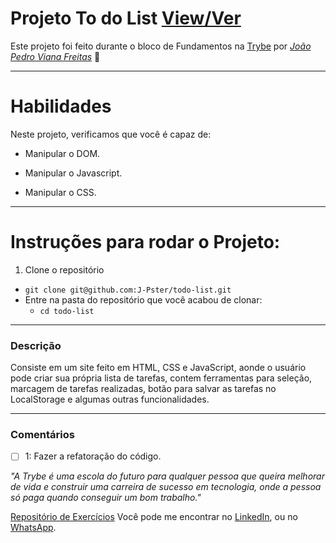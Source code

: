# Projeto To do List [View/Ver](https://j-pster.github.io/todo-list/)
Este projeto foi feito durante o bloco de Fundamentos na [Trybe](https://www.betrybe.com/) por _[João Pedro Viana Freitas](https://www.linkedin.com/in/joaopster/)_ :rocket:

---

# Habilidades
Neste projeto, verificamos que você é capaz de:

  * Manipular o DOM.

  * Manipular o Javascript.

  * Manipular o CSS.

---

# Instruções para rodar o Projeto:

1. Clone o repositório
  * `git clone git@github.com:J-Pster/todo-list.git`
  * Entre na pasta do repositório que você acabou de clonar:
    * `cd todo-list`

---

### Descrição

Consiste em um site feito em HTML, CSS e JavaScript, aonde o usuário pode criar sua própria lista de tarefas, contem ferramentas para seleção, marcagem de tarefas realizadas, botão para salvar as tarefas no LocalStorage e algumas outras funcionalidades.

---

### Comentários
- [ ] 1: Fazer a refatoração do código.

_"A Trybe é uma escola do futuro para qualquer pessoa que queira melhorar de vida e construir uma carreira de sucesso em tecnologia, onde a pessoa só paga quando conseguir um bom trabalho."_

[Repositório de Exercícios](https://github.com/J-Pster/meu-super-repo)
Você pode me encontrar no [LinkedIn][1], ou no [WhatsApp][2].

<!-- Resources -->
<!-- links to your social media accounts -->
[1]: https://www.linkedin.com/in/joaopster/
[2]: https://api.whatsapp.com/send?phone=5562992765354&text=Ol%C3%A1%2C%20%C3%A9%20o%20Pster%3F%20Venho%20do%20Github.
